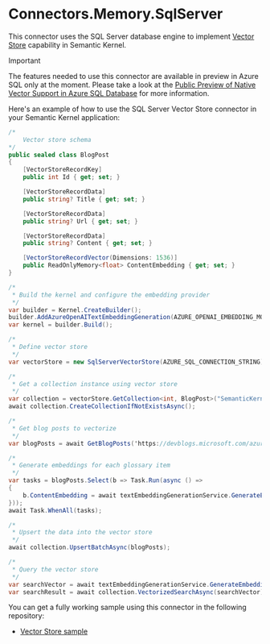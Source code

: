# Connectors.Memory.SqlServer

This connector uses the SQL Server database engine to implement [Vector Store](https://learn.microsoft.com/semantic-kernel/concepts/vector-store-connectors/?pivots=programming-language-csharp) capability in Semantic Kernel. 

> [!IMPORTANT]  
> The features needed to use this connector are available in preview in Azure SQL only at the moment. Please take a look at the [Public Preview of Native Vector Support in Azure SQL Database](https://devblogs.microsoft.com/azure-sql/exciting-announcement-public-preview-of-native-vector-support-in-azure-sql-database/) for more information.

Here's an example of how to use the SQL Server Vector Store connector in your Semantic Kernel application:

```csharp
/*
    Vector store schema    
*/
public sealed class BlogPost
{
    [VectorStoreRecordKey]
    public int Id { get; set; }

    [VectorStoreRecordData]
    public string? Title { get; set; }

    [VectorStoreRecordData]
    public string? Url { get; set; }

    [VectorStoreRecordData]
    public string? Content { get; set; }

    [VectorStoreRecordVector(Dimensions: 1536)]
    public ReadOnlyMemory<float> ContentEmbedding { get; set; }
}

/*
 * Build the kernel and configure the embedding provider
 */
var builder = Kernel.CreateBuilder();
builder.AddAzureOpenAITextEmbeddingGeneration(AZURE_OPENAI_EMBEDDING_MODEL, AZURE_OPENAI_ENDPOINT, AZURE_OPENAI_API_KEY);
var kernel = builder.Build();

/*
 * Define vector store
 */
var vectorStore = new SqlServerVectorStore(AZURE_SQL_CONNECTION_STRING);

/*
 * Get a collection instance using vector store
 */
var collection = vectorStore.GetCollection<int, BlogPost>("SemanticKernel_VectorStore_BlogPosts");
await collection.CreateCollectionIfNotExistsAsync();

/*
 * Get blog posts to vectorize
 */
var blogPosts = await GetBlogPosts('https://devblogs.microsoft.com/azure-sql/');

/*
 * Generate embeddings for each glossary item
 */
var tasks = blogPosts.Select(b => Task.Run(async () =>
{    
    b.ContentEmbedding = await textEmbeddingGenerationService.GenerateEmbeddingAsync(b.Content);
}));
await Task.WhenAll(tasks);

/*
 * Upsert the data into the vector store
 */
await collection.UpsertBatchAsync(blogPosts);

/*
 * Query the vector store
 */
var searchVector = await textEmbeddingGenerationService.GenerateEmbeddingAsync("How to use vector search in Azure SQL");
var searchResult = await collection.VectorizedSearchAsync(searchVector);
```

You can get a fully working sample using this connector in the following repository:

- [Vector Store sample](https://github.com/Azure-Samples/azure-sql-db-vector-search/tree/main/SemanticKernel/dotnet)


